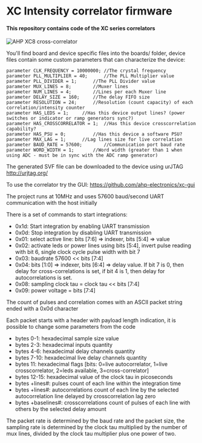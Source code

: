 # XC Intensity correlator firmware

#### This repository contains code of the XC series correlators

![AHP XC8 cross-correlator](https://raw.githubusercontent.com/ahp-electronics/pictures/master/XC8_small.png "XC8")


You'll find board and device specific files into the boards/ folder, device files contain some custom parameters that can characterize the device:

```
parameter CLK_FREQUENCY = 10000000;	//The crystal frequency
parameter PLL_MULTIPLIER = 40;		//The PLL Multiplier value
parameter PLL_DIVIDER = 1;		//The PLL Divider value
parameter MUX_LINES = 8;		//Muxer lines
parameter NUM_LINES = 4;		//Lines per each Muxer line
parameter DELAY_SIZE = 160;		//The delay FIFO size
parameter RESOLUTION = 24;		//Resolution (count capacity) of each correlation/intensity counter
parameter HAS_LEDS = 1;		//Has this device output lines? (power switches or indicator or ramp generators sync?)
parameter HAS_CROSSCORRELATOR = 1;	//Has this device crosscorrelation capability?
parameter HAS_PSU = 0;			//Has this device a software PSU?
parameter MAX_LAG = 1;		//Lag lines size for live correlation
parameter BAUD_RATE = 57600;		//Communication port baud rate
parameter WORD_WIDTH = 1;		//Word width (greater than 1 when using ADC - must be in sync with the ADC ramp generator)
```

The generated SVF file can be downloaded to the device using urJTAG http://urjtag.org/

To use the correlator try the GUI: https://github.com/ahp-electronics/xc-gui

The project runs at 10MHz and uses 57600 baud/second UART communication with the host initially

There is a set of commands to start integrations:

+ 0x1d: Start integration by enabling UART transmission
+ 0x0d: Stop integration by disabling UART transmission
+ 0x01: select active line: bits [7:6] => indexer, bits [5:4] => value
+ 0x02: activate leds or power lines using bits [5:4], invert pulse reading with bit 6, single clock cycle pulse width with bit 7
+ 0x03: baudrate 57600 << bits [7:4]
+ 0x04: bits [1:0] => indexer, bits [6:4] => delay value. If bit 7 is 0, then delay for cross-correlations is set, if bit 4 is 1, then delay for autocorrelations is set.
+ 0x08: sampling clock tau = clock tau << bits [7:4]
+ 0x09: power voltage = bits [7:4]

The count of pulses and correlation comes with an ASCII packet string ended with a 0x0d character

Each packet starts with a header with payload length indication, it is possible to change some parameters from the code

+ bytes 0-1: hexadecimal sample size value
+ bytes 2-3: hexadecimal inputs quantity
+ bytes 4-6: hexadecimal delay channels quantity
+ bytes 7-10: hexadecimal live delay channels quantity
+ bytes 11: hexadecimal flags [bits: 0=live autocorrelator, 1=live crosscorrelator, 2=leds available, 3=cross-correlator]
+ bytes 12-15: hexadecimal value of the clock tau in picoseconds
+ bytes +lines#: pulses count of each line within the integration time
+ bytes +lines#: autocorrelations count of each line by the selected autocorrelation line delayed by crosscorrelation lag zero
+ bytes +baselines#: crosscorrelations count of pulses of each line with others by the selected delay amount

The packet rate is determined by the baud rate and the packet size, the sampling rate is determined by the clock tau multiplied by the number of mux lines, divided by the clock tau multiplier plus one power of two.

